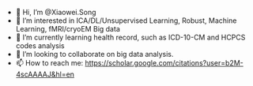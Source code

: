 - 👋 Hi, I’m @Xiaowei.Song
- 👀 I’m interested in ICA/DL/Unsupervised Learning, Robust, Machine Learning, fMRI/cryoEM Big data
- 🌱 I’m currently learning health record, such as ICD-10-CM and HCPCS codes analysis
- 💞️ I’m looking to collaborate on big data analysis.
- 📫 How to reach me: https://scholar.google.com/citations?user=b2M-4scAAAAJ&hl=en

<!---
DawnweiSong/DawnweiSong is a ✨ special ✨ repository because its `README.md` (this file) appears on your GitHub profile.
You can click the Preview link to take a look at your changes.
--->

